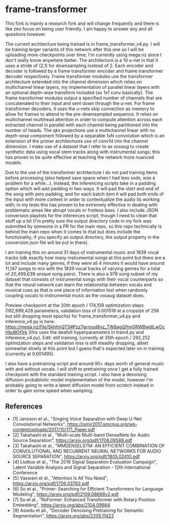 # frame-transformer

This fork is mainly a research fork and will change frequently and there is like zeo focus on being user friendly. I am happy to answer any and all questions however.

The current architecture being trained is in frame_transformer_v4.py. I will be training larger variants of this network after this one so I will be uploading more checkpoints over time; I'm currently using mega.nz since I don't really know anywhere better. The architecture is a 1d u-net in that it uses a stride of (2,1) for downsampling instead of 2. Each encoder and decoder is followed by a frame transformer encoder and frame transformer decoder respectively. Frame transformer modules use the transformer architecture extended into the channel dimension which relies on multichannel linear layers, my implementation of parallel linear layers with an optional depth-wise transform included (so 1x1 conv basically). The frame transformer modules output a specified number of channels that are concatenated to their input and sent down through the u-net. For frame transformer decoders, it uses the u-nets skip connection as memory to allow for frames to attend to the pre-downsampled sequence. It relies on multichannel multihead attention in order to compute attention across each extracted channel in parallel with each channel being partitioned into the number of heads. The qkv projections use a multichannel linear with no depth-wise component followed by a separable 1xN convolution which is an extension of the primer architectures use of conv1d into the channel dimension. I make use of a dataset that I refer to as voxaug to create synthetic data using vocal stem tracks along with instrumental songs; this has proven to be quite effective at teaching the network more nuanced models. 

Due to the use of the transformer architecture I do not pad training items before processing (also helped save space when I had less ssds, was a problem for a while...). Instead, the inferencing scripts take in a padding option which will add padding in two ways. It will pad the start and end of the song with zero padding, and for each batch item it will pad both ends of the input with more context in order to contextualize the audio its working with; in my tests this has proven to be extremely effective in dealing with problematic areas like abrupt vocals or fretless bass. I also include JSON conversion playlists for the inferences script, though I need to clean that stuff up a bit (I'm pretty sure the output directory code in my fork was submitted by someone in a PR for the main repo, so this repo technically is behind the main repo when it comes to that but does include the functionality; if you specify an output directory, the output property in the conversion json file will be put in there).

I am training this on around 31 days of instrumental music and 1839 vocal tracks (idk exactly how many instrumental songs at this point but there are a lot and include many genres, if they were all 4 minutes it would have around 11,147 songs to mix with the 1839 vocal tracks of varying genres for a total of 20,499,639 unique song pairs). There is also a 978 song subset of my dataset that consists of instrumental songs with their vocal counterparts so that the neural network can learn the relationship between vocals and musical cues as that is one piece of information lost when randomly coupling vocals to instrumental music as the voxaug dataset does.

Preview checkpoint at the 20th epoch / 174,108 optimization steps (192,699,428 parameters, validation loss of 0.001519 at a cropsize of 256 but still dropping most epochs) for frame_transformer_v4.py and inference_v4.py is here: https://mega.nz/file/SkhhhQTS#PzzTgrroud8yz_TW8agQfImGRWBwdlLwOcHIs4KH1rk (this uses the deafult hyperparameters in train4.py and inference_v4.py). Edit: still training, currently at 35th epoch / 292,252 optimization steps and validation loss is still steadily dropping, albiet somewhat slowly at this point but I guess that's expected later on in training (currently at 0.001495).

I also have a pretraining script and around 90+ days worth of general music with and without vocals. I will shift to pretraining once I get a fully trained checkpoint with the standard training script. I also have a denoising diffusion probablistic model implementation of the model, however I'm probably going to write a latent diffusion model from scratch instead in order to gain some speed when sampling.

## References
- [1] Jansson et al., "Singing Voice Separation with Deep U-Net Convolutional Networks", https://ismir2017.smcnus.org/wp-content/uploads/2017/10/171_Paper.pdf
- [2] Takahashi et al., "Multi-scale Multi-band DenseNets for Audio Source Separation", https://arxiv.org/pdf/1706.09588.pdf
- [3] Takahashi et al., "MMDENSELSTM: AN EFFICIENT COMBINATION OF CONVOLUTIONAL AND RECURRENT NEURAL NETWORKS FOR AUDIO SOURCE SEPARATION", https://arxiv.org/pdf/1805.02410.pdf
- [4] Liutkus et al., "The 2016 Signal Separation Evaluation Campaign", Latent Variable Analysis and Signal Separation - 12th International Conference
- [5] Vaswani et al., "Attention Is All You Need", https://arxiv.org/pdf/1706.03762.pdf
- [6] So et al., "Primer: Searching for Efficient Transformers for Language Modeling", https://arxiv.org/pdf/2109.08668v2.pdf
- [7] Su et al., "RoFormer: Enhanced Transformer with Rotary Position Embedding", https://arxiv.org/abs/2104.09864
- [9] Asiedu et all., "Decoder Denoising Pretraining for Semantic Segmentation", https://arxiv.org/abs/2205.11423
